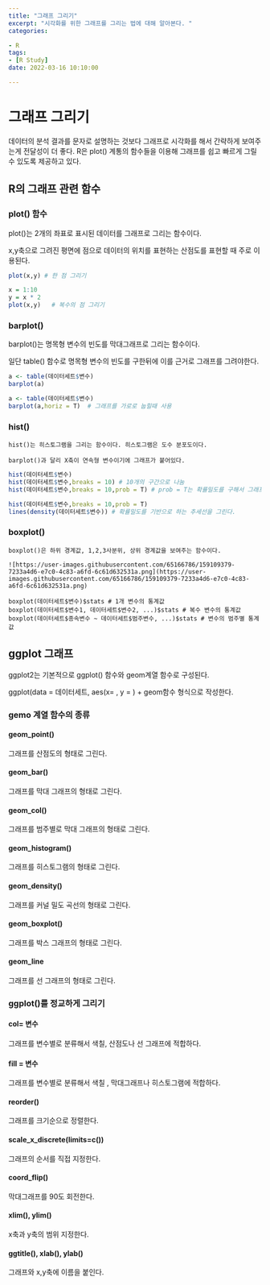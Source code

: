 ```yaml
---
title: "그래프 그리기"
excerpt: "시각화를 위한 그래프를 그리는 법에 대해 알아본다. "
categories: 

- R
tags:
- [R Study]
date: 2022-03-16 10:10:00

---
```


# 그래프 그리기


데이터의 분석 결과를 문자로 설명하는 것보다 그래프로 시각화를 해서 간략하게 보여주는게 전달성이 더 좋다.  R은 plot() 계통의 함수들을 이용해 그래프를 쉽고 빠르게 그릴 수 있도록 제공하고 있다. 

## R의 그래프 관련 함수

### plot() 함수
    
plot()는 2개의 좌표로 표시된 데이터를 그래프로 그리는 함수이다.  
    
x,y축으로 그려진 평면에 점으로 데이터의 위치를 표현하는 산점도를 표현할 때 주로 이용된다.
    

```r
plot(x,y) # 한 점 그리기
```

```r
x = 1:10
y = x * 2
plot(x,y)   # 복수의 점 그리기
```

### barplot()
    
barplot()는 명목형 변수의 빈도를 막대그래프로 그리는 함수이다.
    
일단 table() 함수로 명목형 변수의 빈도를 구한뒤에 이를 근거로 그래프를 그려야한다.
    

```r
a <- table(데이터세트$변수)
barplot(a)
```

```r
a <- table(데이터세트$변수)
barplot(a,horiz = T)  # 그래프를 가로로 눕힐때 사용
```

### hist()
    
    hist()는 히스토그램을 그리는 함수이다. 히스토그램은 도수 분포도이다.
    
    barplot()과 달리 X축이 연속형 변수이기에 그래프가 붙어있다.
    

```r
hist(데이터세트$변수) 
hist(데이터세트$변수,breaks = 10) # 10개의 구간으로 나눔
hist(데이터세트$변수,breaks = 10,prob = T) # prob = T는 확률밀도를 구해서 그래프를 그린다.
```

```r
hist(데이터세트$변수,breaks = 10,prob = T)
lines(density(데이터세트$변수)) # 확률밀도를 기반으로 하는 추세선을 그린다.
```

### boxplot()
    
    boxplot()은 하위 경계값, 1,2,3사분위, 상위 경계값을 보여주는 함수이다.
    
    ![https://user-images.githubusercontent.com/65166786/159109379-7233a4d6-e7c0-4c83-a6fd-6c61d632531a.png](https://user-images.githubusercontent.com/65166786/159109379-7233a4d6-e7c0-4c83-a6fd-6c61d632531a.png)
    

```
boxplot(데이터세트$변수)$stats # 1개 변수의 통계값
boxplot(데이터세트$변수1, 데이터세트$변수2, ...)$stats # 복수 변수의 통계값
boxplot(데이터세트$종속변수 ~ 데이터세트$범주변수, ...)$stats # 변수의 범주별 통계값
```

## ggplot 그래프

ggplot2는 기본적으로 ggplot() 함수와 geom계열 함수로 구성된다.

ggplot(data = 데이터세트, aes(x= , y = )  + geom함수 형식으로 작성한다.

### gemo 계열 함수의 종류
#### geom_point() 
그래프를 산점도의 형태로 그린다.
#### geom_bar()  
그래프를 막대 그래프의 형태로 그린다.
#### geom_col() 
그래프를 범주별로 막대 그래프의 형태로 그린다.
#### geom_histogram() 
그래프를 히스토그램의 형태로 그린다.
#### geom_density() 
그래프를 커널 밀도 곡선의 형태로 그린다.
#### geom_boxplot()  
그래프를 박스 그래프의 형태로 그린다.
#### geom_line 
그래프를 선 그래프의 형태로 그린다.

### ggplot()를 정교하게 그리기
#### col= 변수    
그래프를 변수별로 분류해서 색칠, 산점도나 선 그래프에 적합하다.
#### fill = 변수 
그래프를 변수별로 분류해서 색칠 , 막대그래프나 히스토그램에 적합하다.
#### reorder() 
그래프를 크기순으로 정렬한다.
#### scale_x_discrete(limits=c()) 
그래프의 순서를 직접 지정한다.
#### coord_flip() 
막대그래프를 90도 회전한다. 
#### xlim(), ylim() 
x축과 y축의 범위 지정한다.
#### ggtitle(), xlab(), ylab() 
그래프와 x,y축에 이름을 붙인다.